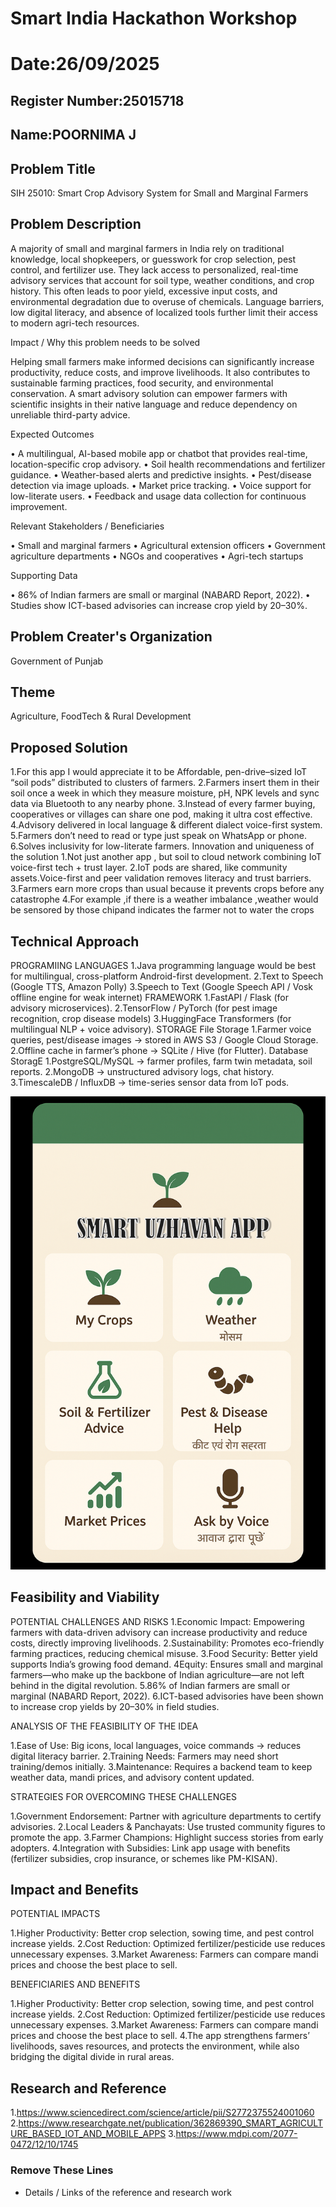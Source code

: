 # Smart India Hackathon Workshop
# Date:26/09/2025
## Register Number:25015718
## Name:POORNIMA J
## Problem Title
SIH 25010: Smart Crop Advisory System for Small and Marginal Farmers
## Problem Description
A majority of small and marginal farmers in India rely on traditional knowledge, local shopkeepers, or guesswork for crop selection, pest control, and fertilizer use. They lack access to personalized, real-time advisory services that account for soil type, weather conditions, and crop history. This often leads to poor yield, excessive input costs, and environmental degradation due to overuse of chemicals. Language barriers, low digital literacy, and absence of localized tools further limit their access to modern agri-tech resources.

Impact / Why this problem needs to be solved

Helping small farmers make informed decisions can significantly increase productivity, reduce costs, and improve livelihoods. It also contributes to sustainable farming practices, food security, and environmental conservation. A smart advisory solution can empower farmers with scientific insights in their native language and reduce dependency on unreliable third-party advice.

Expected Outcomes

• A multilingual, AI-based mobile app or chatbot that provides real-time, location-specific crop advisory.
• Soil health recommendations and fertilizer guidance.
• Weather-based alerts and predictive insights.
• Pest/disease detection via image uploads.
• Market price tracking.
• Voice support for low-literate users.
• Feedback and usage data collection for continuous improvement.

Relevant Stakeholders / Beneficiaries

• Small and marginal farmers
• Agricultural extension officers
• Government agriculture departments
• NGOs and cooperatives
• Agri-tech startups

Supporting Data

• 86% of Indian farmers are small or marginal (NABARD Report, 2022).
• Studies show ICT-based advisories can increase crop yield by 20–30%.

## Problem Creater's Organization
Government of Punjab

## Theme
Agriculture, FoodTech & Rural Development

## Proposed Solution
1.For this app I would appreciate it to be Affordable, pen-drive–sized IoT “soil pods” distributed to clusters of farmers.
2.Farmers insert them in their soil once a week in which they measure moisture, pH, NPK levels and   sync data via Bluetooth to any nearby phone.
3.Instead of every farmer buying, cooperatives or villages can share one pod, making it ultra cost effective.
4.Advisory delivered in local language & different dialect voice-first system.
5.Farmers don’t need to read or type just speak on WhatsApp or phone.
6.Solves inclusivity for low-literate farmers.
Innovation and uniqueness of the solution
1.Not just another app , but soil to cloud network combining IoT  voice-first tech + trust layer.
2.IoT pods are shared, like community assets.Voice-first and peer validation removes literacy and trust barriers.
3.Farmers earn more crops than usual because it prevents crops before any catastrophe
4.For example ,if there is a weather imbalance ,weather would be sensored by those chipand indicates the farmer not to water the crops

## Technical Approach
PROGRAMIING LANGUAGES
1.Java  programming language would be best for multilingual, cross-platform Android-first development.
2.Text to Speech (Google TTS, Amazon Polly)
3.Speech to Text (Google Speech API / Vosk offline engine for weak internet)
FRAMEWORK
1.FastAPI / Flask (for advisory microservices).
2.TensorFlow / PyTorch (for pest image recognition, crop disease models)
3.HuggingFace Transformers (for multilingual NLP + voice advisory).
STORAGE
File Storage
1.Farmer voice queries, pest/disease images → stored in AWS S3 / Google Cloud Storage.
2.Offline cache in farmer’s phone → SQLite / Hive (for Flutter).
Database StoragE
1.PostgreSQL/MySQL → farmer profiles, farm twin metadata, soil reports.
2.MongoDB → unstructured advisory logs, chat history.
3.TimescaleDB / InfluxDB → time-series sensor data from IoT pods.

![alt text](<uzhavan app.png>)

## Feasibility and Viability
POTENTIAL CHALLENGES AND RISKS
1.Economic Impact: Empowering farmers with data-driven advisory can increase productivity and reduce costs, directly improving livelihoods.
2.Sustainability: Promotes eco-friendly farming practices, reducing chemical misuse.
3.Food Security: Better yield supports India’s growing food demand.
4Equity: Ensures small and marginal farmers—who make up the backbone of Indian agriculture—are not left behind in the digital revolution.
5.86% of Indian farmers are small or marginal (NABARD Report, 2022).
6.ICT-based advisories have been shown to increase crop yields by 20–30% in field studies.

ANALYSIS OF THE FEASIBILITY OF THE IDEA

1.Ease of Use: Big icons, local languages, voice commands → reduces digital literacy barrier.
2.Training Needs: Farmers may need short training/demos initially.
3.Maintenance: Requires a backend team to keep weather data, mandi prices, and advisory content updated.

STRATEGIES FOR OVERCOMING THESE CHALLENGES

1.Government Endorsement: Partner with agriculture departments to certify advisories.
2.Local Leaders & Panchayats: Use trusted community figures to promote the app.
3.Farmer Champions: Highlight success stories from early adopters.
4.Integration with Subsidies: Link app usage with benefits (fertilizer subsidies, crop insurance, or schemes like PM-KISAN).


## Impact and Benefits

POTENTIAL IMPACTS

1.Higher Productivity: Better crop selection, sowing time, and pest control increase yields.
2.Cost Reduction: Optimized fertilizer/pesticide use reduces unnecessary expenses.
3.Market Awareness: Farmers can compare mandi prices and choose the best place to sell.

BENEFICIARIES AND BENEFITS

1.Higher Productivity: Better crop selection, sowing time, and pest control increase yields.
2.Cost Reduction: Optimized fertilizer/pesticide use reduces unnecessary expenses.
3.Market Awareness: Farmers can compare mandi prices and choose the best place to sell.
4.The app strengthens farmers’ livelihoods, saves resources, and protects the environment, while also bridging the digital divide in rural areas.


## Research and Reference
1.https://www.sciencedirect.com/science/article/pii/S2772375524001060
2.https://www.researchgate.net/publication/362869390_SMART_AGRICULTURE_BASED_IOT_AND_MOBILE_APPS
3.https://www.mdpi.com/2077-0472/12/10/1745



<h3>Remove These Lines</h3>
<ul><li>Details / Links of the reference and research work</li></ul>
